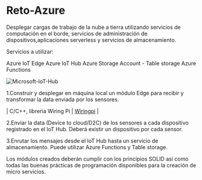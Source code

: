 # Reto-Azure

Desplegar cargas de trabajo de la nube a tierra utilizando servicios de computación en el borde, servicios de administración de dispositivos,aplicaciones serverless
y servicios de almacenamiento.

Servicios a utilizar:

Azure IoT Edge
Azure IoT Hub
Azure Storage Account - Table storage
Azure Functions

![Microsoft-IoT-Hub](https://user-images.githubusercontent.com/84221113/163094754-dd00f104-17f9-4df2-8591-31cfe1475ac8.jpg)

1.Construir y desplegar en máquina local un módulo Edge para recibir y transformar la data enviada por los sensores.

| C/C++, libreria Wiring Pi  | [Wiringpi](https://github.com/Fredycuellar/Proyecto1_Sistemas_Embebidos/blob/94931f9a6c48a0345d5b23ea3d00ba4b70d7f1ef/WiringPi) |

2.Enviar la data (Device to cloud/D2C) de los sensores a cada dispositivo registrado en el IoT Hub. Deberá existir un dispositivo por cada sensor.

3.Enrutar los mensajes desde el IoT Hub hasta un servicio de almacenamiento. Puede utilizar Azure Functions y Table storage.

Los módulos creados deberán cumplir con los principios SOLID así como todas las buenas prácticas de programación disponibles para la creación de micro servicios.


